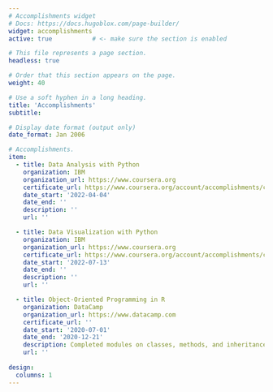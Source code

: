 ```yaml
---
# Accomplishments widget
# Docs: https://docs.hugoblox.com/page-builder/
widget: accomplishments
active: true           # <- make sure the section is enabled

# This file represents a page section.
headless: true

# Order that this section appears on the page.
weight: 40

# Use a soft hyphen in a long heading.
title: 'Accomplishments'
subtitle:

# Display date format (output only)
date_format: Jan 2006

# Accomplishments.
item:
  - title: Data Analysis with Python
    organization: IBM
    organization_url: https://www.coursera.org
    certificate_url: https://www.coursera.org/account/accomplishments/certificate/YWGRY4MF4FYB
    date_start: '2022-04-04'     
    date_end: ''
    description: ''
    url: ''

  - title: Data Visualization with Python
    organization: IBM
    organization_url: https://www.coursera.org
    certificate_url: https://www.coursera.org/account/accomplishments/certificate/FYTCBA2QTGGE
    date_start: '2022-07-13'
    date_end: ''
    description: ''
    url: ''

  - title: Object-Oriented Programming in R
    organization: DataCamp
    organization_url: https://www.datacamp.com
    certificate_url: ''
    date_start: '2020-07-01'
    date_end: '2020-12-21'
    description: Completed modules on classes, methods, and inheritance in R.
    url: ''
    
design:
  columns: 1
---
```

